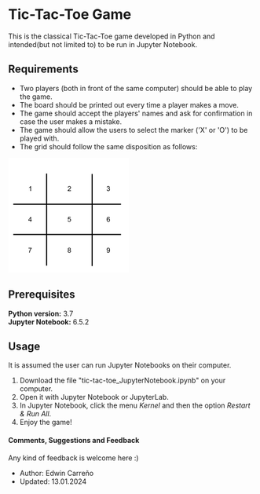 # Tic-Tac-Toe Game 
This is the classical Tic-Tac-Toe game developed in Python and intended(but not limited to) to be run in Jupyter Notebook.

## Requirements
- Two players (both in front of the same computer) should be able to play the game.
- The board should be printed out every time a player makes a move.
- The game should accept the players' names and ask for confirmation in case the user makes a mistake.
- The game should allow the users to select the marker ('X' or 'O') to be played with.
- The grid should follow the same disposition as follows:

![Tic Tac Toe Board](./tic-tac-toe_boardexample.png "a title")

## Prerequisites
**Python version:** 3.7       <br>
**Jupyter Notebook:** 6.5.2

## Usage
It is assumed the user can run Jupyter Notebooks on their computer.

1. Download the file "tic-tac-toe_JupyterNotebook.ipynb" on your computer.
2. Open it with Jupyter Notebook or JupyterLab.
3. In Jupyter Notebook, click the menu *Kernel* and then the option *Restart & Run All*.
4. Enjoy the game!
   
#### Comments, Suggestions and Feedback
Any kind of feedback is welcome here :) 

- Author: Edwin Carreño
- Updated: 13.01.2024
